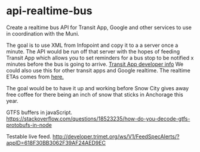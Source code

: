 # api-realtime-bus
Create a realtime bus API for Transit App, Google and other services to use in coordination with the Muni.

The goal is to use XML from Infopoint and copy it to a a server once a minute. The API would be run off that server with the hopes of feeding Transit App which allows you to set reminders for a bus stop to be notified x minutes before the bus is going to arrive. [Transit App developer info](http://transitapp.com/developers) We could also use this for other transit apps and Google realtime.
The realtime ETAs comes from [here.](http://bustracker.muni.org/InfoPoint/XML/stopdepartures.xml)

The goal would be to have it up and working before Snow City gives away free coffee for there being an inch of snow that sticks in Anchorage this year.

GTFS buffers in javaScript. 
https://stackoverflow.com/questions/18523235/how-do-you-decode-gtfs-protobufs-in-node

Testable live feed.
http://developer.trimet.org/ws/V1/FeedSpecAlerts/?appID=618F30BB3062F39AF24AED9EC

